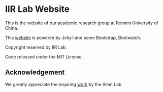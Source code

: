 # IIR Lab Website

This is the website of our academic research group at Renmin University of China.

This [website](https://ruc-iir-lab.github.io/) is powered by Jekyll and some Bootstrap, Bootwatch.



Copyright reserved by IIR Lab.

Code released under the MIT License.

## Acknowledgement

We greatly appreciate the inspiring [work](https://github.com/mpa139/allanlab) by the Allen Lab.

